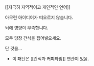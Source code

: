 [[지극히 지역적이고 개인적인 언어]]

아무런 아이디어가 떠오르지 않습니다.

뇌에 영양이 부족합니다.

모두 당장 간식을 집어넣으세요.

단 것을...

- 이 패턴은 [[간식과 커피타임]] 연관이 있음.

